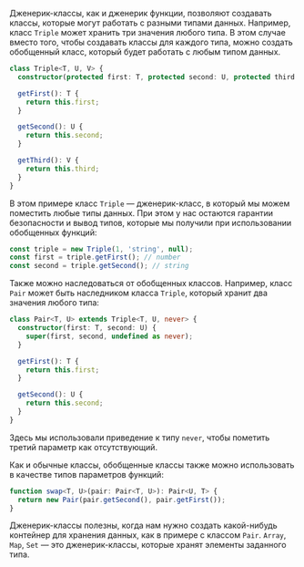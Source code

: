 Дженерик-классы, как и дженерик функции, позволяют создавать классы, которые могут работать с разными типами данных. Например, класс `Triple` может хранить три значения любого типа. В этом случае вместо того, чтобы создавать классы для каждого типа, можно создать обобщенный класс, который будет работать с любым типом данных.

```typescript
class Triple<T, U, V> {
  constructor(protected first: T, protected second: U, protected third: V) {}

  getFirst(): T {
    return this.first;
  }

  getSecond(): U {
    return this.second;
  }

  getThird(): V {
    return this.third;
  }
}
```

В этом примере класс `Triple` — дженерик-класс, в который мы можем поместить любые типы данных. При этом у нас остаются гарантии безопасности и вывод типов, которые мы получили при использовании обобщенных функций:

```typescript
const triple = new Triple(1, 'string', null);
const first = triple.getFirst(); // number
const second = triple.getSecond(); // string
```

Также можно наследоваться от обобщенных классов. Например, класс `Pair` может быть наследником класса `Triple`, который хранит два значения любого типа:

```typescript
class Pair<T, U> extends Triple<T, U, never> {
  constructor(first: T, second: U) {
    super(first, second, undefined as never);
  }

  getFirst(): T {
    return this.first;
  }

  getSecond(): U {
    return this.second;
  }
}
```

Здесь мы использовали приведение к типу `never`, чтобы пометить третий параметр как отсутствующий.

Как и обычные классы, обобщенные классы также можно использовать в качестве типов параметров функций:

```typescript
function swap<T, U>(pair: Pair<T, U>): Pair<U, T> {
  return new Pair(pair.getSecond(), pair.getFirst());
}
```

Дженерик-классы полезны, когда нам нужно создать какой-нибудь контейнер для хранения данных, как в примере с классом `Pair`. `Array`, `Map`, `Set` — это дженерик-классы, которые хранят элементы заданного типа.
